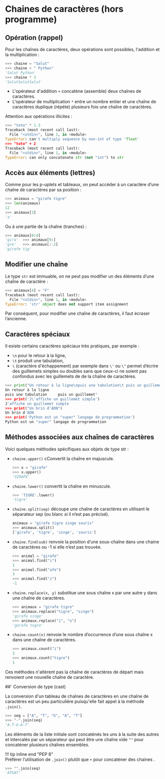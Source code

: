#	Chaines de caractères (hors programme)

##	Opération (rappel)

Pour les chaînes de caractères, deux opérations sont possibles, l'addition et la multiplication :

``` py
>>> chaine = "Salut"
>>> chaine + " Python"
'Salut Python'
>>> chaine * 3
'SalutSalutSalut'
```

-	L'opérateur d'addition `+` concatène (assemble) deux chaînes de caractères.
-	L'opérateur de multiplication `*` entre un nombre entier et une chaîne de caractères duplique (répète) plusieurs fois une chaîne de caractères.

Attention aux opérations illicites :

``` py
>>> "toto" * 1.3
Traceback (most recent call last):
  File "<stdin>", line 1, in <module>
TypeError: can't multiply sequence by non-int of type 'float'
>>> "toto" + 2
Traceback (most recent call last):
  File "<stdin>", line 1, in <module>
TypeError: can only concatenate str (not "int") to str
```

##	Accès aux éléments (lettres)

Comme pour les p-uplets et tableaux, on peut accéder à un caractère d’une chaîne de caractères par sa position :

``` py
>>> animaux = "girafe tigre"
>>> len(animaux)
12
>>> animaux[3]
'a'
```

Ou à une partie de la chaîne (tranches) :

``` py
>>> animaux[0:4]
'gira'	>>> animaux[9:]
'gre'	>>> animaux[:-2]
'girafe tig'
```

##	Modifier une chaîne

Le type `str` est immuable, on ne peut pas modifier un des éléments d’une chaîne de caractère : 

``` py
>>> animaux[4] = "F"
Traceback (most recent call last):
  File "<stdin>", line 1, in <module>
TypeError: 'str' object does not support item assignment
```

Par conséquent, pour modifier une chaîne de caractères, il faut écraser l’ancienne.   


##	Caractères spéciaux

Il existe certains caractères spéciaux très pratiques, par exemple :

-	`\n` pour le retour à la ligne, 
- 	`\t` produit une tabulation,
-	`\` (caractère d'échappement) par exemple dans  `\'` ou `\"` permet d’écrire des guillemets simples ou doubles sans que ceux-ci ne soient pas confondus avec les guillemets de de la chaîne de caractères.

``` py
>>> print("Un retour à la ligne\npuis une tabulation\t puis un guillemet\"")
Un retour à la ligne
puis une tabulation     puis un guillemet"
>>> print('J\'affiche un guillemet simple')
J'affiche un guillemet simple
>>> print("Un brin d'ADN")
Un brin d'ADN
>>> print('Python est un "super" langage de programmation')
Python est un "super" langage de programmation
```

##	Méthodes associées aux chaînes de caractères

Voici quelques méthodes spécifiques aux objets de type str :

-   `chaine.upper()` cConvertit la chaîne en majuscule.
    ``` py
    >>> x = "girafe"
    >>> x.upper()
    'GIRAFE'
    ```
-   `chaine.lower()` convertit la chaîne en minuscule.
    ``` py
    >>> 'TIGRE'.lower()
    'tigre'
    ```

-   `chaine.split(sep)` découpe une chaîne de caractères en utilisant le séparateur sep (ou blanc si il n’est pas précisé).	
    ``` py
    animaux = "girafe tigre singe souris"
    >>> animaux.split()
    ['girafe', 'tigre', 'singe', 'souris']
    ```

-   `chaine.find(sub)` renvoie la position d’une sous-chaîne dans une chaine de caractères ou -1 si elle n’est pas trouvée.	
    ``` py
    >>> animal = "girafe"
    >>> animal.find("i")
    1
    >>> animal.find("afe")
    3
    >>> animal.find("z")
    -1
    ```

-   `chaine.replace(x, y)` substitue une sous chaîne x par une autre y dans une chaîne de caractères.	
    ``` py
    >>> animaux = "girafe tigre"
    >>> animaux.replace("tigre", "singe")
    'girafe singe'
    >>> animaux.replace("i", "o")
    'gorafe togre'
    ```

-   `chaine.count(x)` renvoie le nombre d’occurrence d’une sous chaîne x dans une chaîne de caractères.	
    ``` py
    >>> animaux.count("i")
    2
    >>> animaux.count("tigre")
    1
    ```

Ces méthodes n'altèrent pas la chaîne de caractères de départ mais renvoient une nouvelle chaîne de caractère.

##`	Conversion de type (cast)

La conversion d'un tableau de chaînes de caractères en une chaîne de caractères est un peu particulière puisqu'elle fait appel à la méthode `.join()`.

``` py
>>> seq = ["A", "T", "G", "A", "T"]
>>> "-".join(seq)
'A-T-G-A-T'
```

Les éléments de la liste initiale sont concaténés les uns à la suite des autres et intercalés par un séparateur qui peut être une chaîne vide `""`  pour concaténer plusieurs chaînes ensembles.


!!! tip inline end "PEP 8"  
    Préférer l’utilisation de  `.join()` plutôt que `+` pour concaténer des chaines . 

``` py
>>> "".join(seq)
'ATGAT'
```